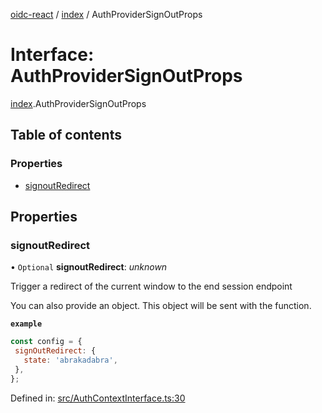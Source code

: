 [oidc-react](../README.md) / [index](../modules/index.md) / AuthProviderSignOutProps

# Interface: AuthProviderSignOutProps

[index](../modules/index.md).AuthProviderSignOutProps

## Table of contents

### Properties

- [signoutRedirect](index.authprovidersignoutprops.md#signoutredirect)

## Properties

### signoutRedirect

• `Optional` **signoutRedirect**: *unknown*

Trigger a redirect of the current window to the end session endpoint

You can also provide an object. This object will be sent with the
function.

**`example`** 
```javascript
const config = {
 signOutRedirect: {
   state: 'abrakadabra',
 },
};
```

Defined in: [src/AuthContextInterface.ts:30](https://github.com/bjerkio/oidc-react/blob/2957e85/src/AuthContextInterface.ts#L30)
